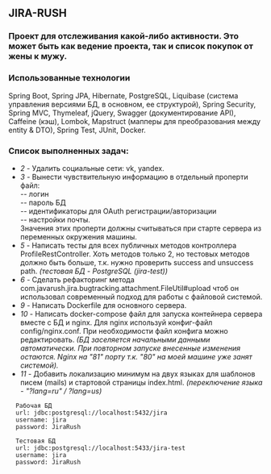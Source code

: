 ## JIRA-RUSH

### Проект для отслеживания какой-либо активности. Это может быть как ведение проекта, так и список покупок от жены к мужу.

### Использованные технологии
Spring Boot, Spring JPA, Hibernate, PostgreSQL, Liquibase (система управления версиями БД, в основном, ее структурой), Spring Security, Spring MVC, Thymeleaf, jQuery, Swagger (документирование API), Caffeine (кэш), Lombok, Mapstruct (мапперы для преобразования между entity & DTO), Spring Test, JUnit, Docker.

### Список выполненных задач:
- _2_ - Удалить социальные сети: vk, yandex.
- _3_ - Вынести чувствительную информацию в отдельный проперти файл:  
-- логин  
-- пароль БД  
-- идентификаторы для OAuth регистрации/авторизации  
-- настройки почты.   
Значения этих проперти должны считываться при старте сервера из переменных окружения машины.
- _5_ - Написать тесты для всех публичных методов контроллера ProfileRestController. Хоть методов только 2, но тестовых методов должно быть больше, т.к. нужно проверить success and unsuccess path. _(тестовая БД - PostgreSQL (jira-test))_
- _6_ - Сделать рефакторинг метода com.javarush.jira.bugtracking.attachment.FileUtil#upload чтоб он использовал современный подход для работы с файловой системой.
- _9_ - Написать Dockerfile для основного сервера. 
- _10_ - Написать docker-compose файл для запуска контейнера сервера вместе с БД и nginx. Для nginx используй конфиг-файл config/nginx.conf. При необходимости файл конфига можно редактировать. _(БД заселяется начальными данными автоматически. При повторном запуске внесенные изменения остаются. Nginx на "81" порту т.к. "80" на моей машине уже занят системой)._
- _11_ - Добавить локализацию минимум на двух языках для шаблонов писем (mails) и стартовой страницы index.html. _(переключение языка - "?lang=ru" / ?lang=us)_

```
  Рабочая БД
  url: jdbc:postgresql://localhost:5432/jira
  username: jira
  password: JiraRush
  
  Тестовая БД
  url: jdbc:postgresql://localhost:5433/jira-test
  username: jira
  password: JiraRush
```